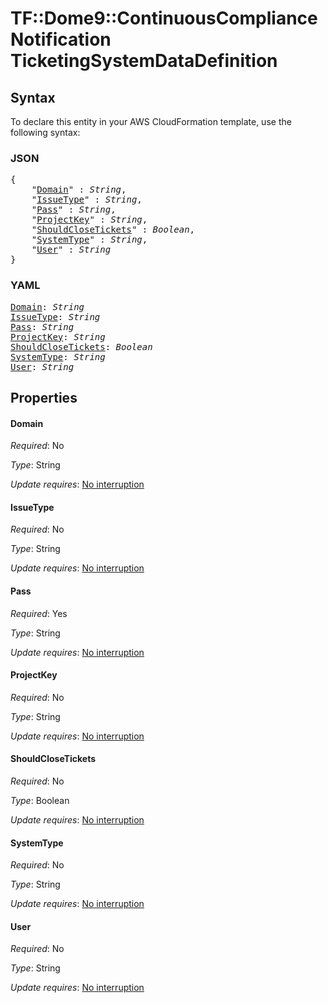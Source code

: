 # TF::Dome9::ContinuousComplianceNotification TicketingSystemDataDefinition

## Syntax

To declare this entity in your AWS CloudFormation template, use the following syntax:

### JSON

<pre>
{
    "<a href="#domain" title="Domain">Domain</a>" : <i>String</i>,
    "<a href="#issuetype" title="IssueType">IssueType</a>" : <i>String</i>,
    "<a href="#pass" title="Pass">Pass</a>" : <i>String</i>,
    "<a href="#projectkey" title="ProjectKey">ProjectKey</a>" : <i>String</i>,
    "<a href="#shouldclosetickets" title="ShouldCloseTickets">ShouldCloseTickets</a>" : <i>Boolean</i>,
    "<a href="#systemtype" title="SystemType">SystemType</a>" : <i>String</i>,
    "<a href="#user" title="User">User</a>" : <i>String</i>
}
</pre>

### YAML

<pre>
<a href="#domain" title="Domain">Domain</a>: <i>String</i>
<a href="#issuetype" title="IssueType">IssueType</a>: <i>String</i>
<a href="#pass" title="Pass">Pass</a>: <i>String</i>
<a href="#projectkey" title="ProjectKey">ProjectKey</a>: <i>String</i>
<a href="#shouldclosetickets" title="ShouldCloseTickets">ShouldCloseTickets</a>: <i>Boolean</i>
<a href="#systemtype" title="SystemType">SystemType</a>: <i>String</i>
<a href="#user" title="User">User</a>: <i>String</i>
</pre>

## Properties

#### Domain

_Required_: No

_Type_: String

_Update requires_: [No interruption](https://docs.aws.amazon.com/AWSCloudFormation/latest/UserGuide/using-cfn-updating-stacks-update-behaviors.html#update-no-interrupt)

#### IssueType

_Required_: No

_Type_: String

_Update requires_: [No interruption](https://docs.aws.amazon.com/AWSCloudFormation/latest/UserGuide/using-cfn-updating-stacks-update-behaviors.html#update-no-interrupt)

#### Pass

_Required_: Yes

_Type_: String

_Update requires_: [No interruption](https://docs.aws.amazon.com/AWSCloudFormation/latest/UserGuide/using-cfn-updating-stacks-update-behaviors.html#update-no-interrupt)

#### ProjectKey

_Required_: No

_Type_: String

_Update requires_: [No interruption](https://docs.aws.amazon.com/AWSCloudFormation/latest/UserGuide/using-cfn-updating-stacks-update-behaviors.html#update-no-interrupt)

#### ShouldCloseTickets

_Required_: No

_Type_: Boolean

_Update requires_: [No interruption](https://docs.aws.amazon.com/AWSCloudFormation/latest/UserGuide/using-cfn-updating-stacks-update-behaviors.html#update-no-interrupt)

#### SystemType

_Required_: No

_Type_: String

_Update requires_: [No interruption](https://docs.aws.amazon.com/AWSCloudFormation/latest/UserGuide/using-cfn-updating-stacks-update-behaviors.html#update-no-interrupt)

#### User

_Required_: No

_Type_: String

_Update requires_: [No interruption](https://docs.aws.amazon.com/AWSCloudFormation/latest/UserGuide/using-cfn-updating-stacks-update-behaviors.html#update-no-interrupt)

